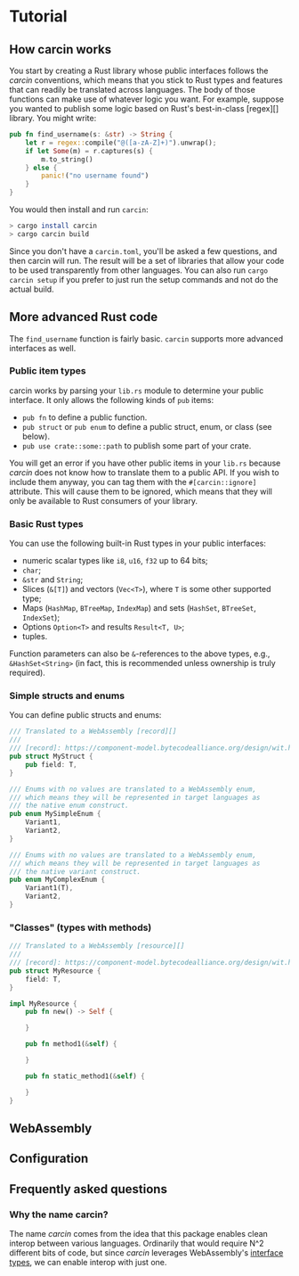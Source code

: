 # Tutorial

## How carcin works

You start by creating a Rust library whose public interfaces follows the *carcin* conventions, which means that you stick to Rust types and features that can readily be translated across languages. The body of those functions can make use of whatever logic you want. For example, suppose you wanted to publish some logic based on Rust's best-in-class [regex][] library. You might write:

```rust
pub fn find_username(s: &str) -> String {
    let r = regex::compile("@([a-zA-Z]+)").unwrap();
    if let Some(m) = r.captures(s) {
        m.to_string()
    } else {
        panic!("no username found")
    }
}
```

You would then install and run `carcin`:

```bash
> cargo install carcin
> cargo carcin build
```

Since you don't have a `carcin.toml`, you'll be asked a few questions, and then carcin will run. The result will be a set of libraries that allow your code to be used transparently from other languages. You can also run `cargo carcin setup` if you prefer to just run the setup commands and not do the actual build.

## More advanced Rust code

The `find_username` function is fairly basic. `carcin` supports more advanced interfaces as well.

### Public item types

carcin works by parsing your `lib.rs` module to determine your public interface. It only allows the following kinds of `pub` items:

* `pub fn` to define a public function.
* `pub struct` or `pub enum` to define a public struct, enum, or class (see below).
* `pub use crate::some::path` to publish some part of your crate.

You will get an error if you have other public items in your `lib.rs` because *carcin* does not know how to translate them to a public API. If you wish to include them anyway, you can tag them with the `#[carcin::ignore]` attribute. This will cause them to be ignored, which means that they will only be available to Rust consumers of your library.

### Basic Rust types

You can use the following built-in Rust types in your public interfaces:

* numeric scalar types like `i8`, `u16`, `f32` up to 64 bits;
* `char`;
* `&str` and `String`;
* Slices (`&[T]`) and vectors (`Vec<T>`), where `T` is some other supported type;
* Maps (`HashMap`, `BTreeMap`, `IndexMap`) and sets (`HashSet`, `BTreeSet`, `IndexSet`);
* Options `Option<T>` and results `Result<T, U>`;
* tuples.

Function parameters can also be `&`-references to the above types, e.g., `&HashSet<String>`
(in fact, this is recommended unless ownership is truly required).

### Simple structs and enums

You can define public structs and enums:

```rust
/// Translated to a WebAssembly [record][]
/// 
/// [record]: https://component-model.bytecodealliance.org/design/wit.html#records
pub struct MyStruct {
    pub field: T,
}

/// Enums with no values are translated to a WebAssembly enum,
/// which means they will be represented in target languages as
/// the native enum construct.
pub enum MySimpleEnum {
    Variant1,
    Variant2,
}

/// Enums with no values are translated to a WebAssembly enum,
/// which means they will be represented in target languages as
/// the native variant construct.
pub enum MyComplexEnum {
    Variant1(T),
    Variant2,
}
```

### "Classes" (types with methods)

```rust
/// Translated to a WebAssembly [resource][]
/// 
/// [record]: https://component-model.bytecodealliance.org/design/wit.html#records
pub struct MyResource {
    field: T,
}

impl MyResource {
    pub fn new() -> Self {

    }

    pub fn method1(&self) {

    }

    pub fn static_method1(&self) {

    }
}
```

## WebAssembly

## Configuration

## Frequently asked questions

### Why the name carcin?

The name *carcin* comes from the idea that this package enables clean interop between various languages. Ordinarily that would require N^2 different bits of code, but since *carcin* leverages WebAssembly's [interface types][wit], we can enable interop with just one.

[wit]: https://component-model.bytecodealliance.org/design/wit.html
